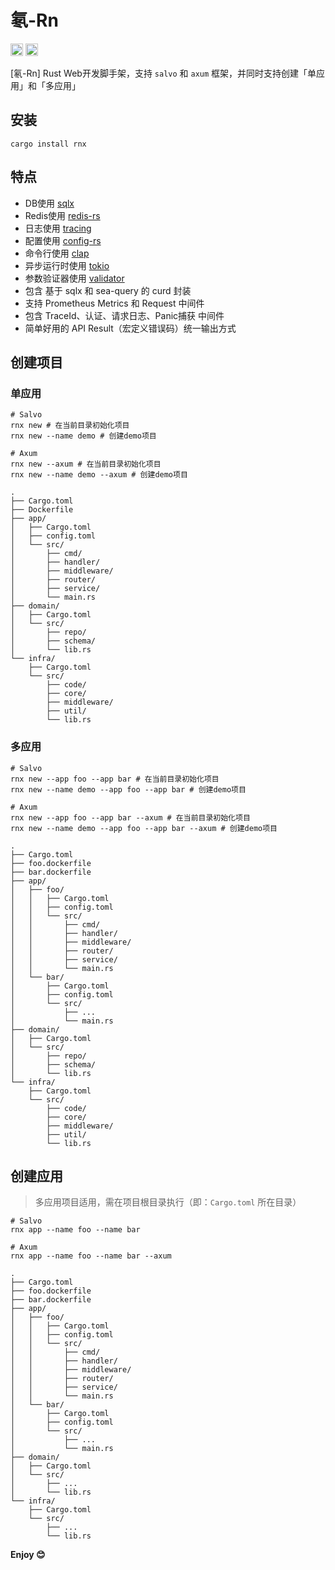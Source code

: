 # 氡-Rn

[<img alt="crates.io" src="https://img.shields.io/crates/v/rnx.svg?style=for-the-badge&color=fc8d62&logo=rust" height="20">](https://crates.io/crates/rnx)
[<img alt="MIT" src="http://img.shields.io/badge/license-MIT-brightgreen.svg?style=for-the-badge" height="20">](http://opensource.org/licenses/MIT)

[氡-Rn] Rust Web开发脚手架，支持 `salvo` 和 `axum` 框架，并同时支持创建「单应用」和「多应用」

## 安装

```shell
cargo install rnx
```

## 特点

- DB使用 [sqlx](https://github.com/launchbadge/sqlx)
- Redis使用 [redis-rs](https://github.com/redis-rs/redis-rs)
- 日志使用 [tracing](https://github.com/tokio-rs/tracing)
- 配置使用 [config-rs](https://github.com/mehcode/config-rs)
- 命令行使用 [clap](https://github.com/clap-rs/clap)
- 异步运行时使用 [tokio](https://github.com/tokio-rs/tokio)
- 参数验证器使用 [validator](https://github.com/Keats/validator)
- 包含 基于 sqlx 和 sea-query 的 curd 封装
- 支持 Prometheus Metrics 和 Request 中间件
- 包含 TraceId、认证、请求日志、Panic捕获 中间件
- 简单好用的 API Result（宏定义错误码）统一输出方式

## 创建项目

### 单应用

```shell
# Salvo
rnx new # 在当前目录初始化项目
rnx new --name demo # 创建demo项目

# Axum
rnx new --axum # 在当前目录初始化项目
rnx new --name demo --axum # 创建demo项目

.
├── Cargo.toml
├── Dockerfile
├── app/
│   ├── Cargo.toml
│   ├── config.toml
│   └── src/
│       ├── cmd/
│       ├── handler/
│       ├── middleware/
│       ├── router/
│       ├── service/
│       └── main.rs
├── domain/
│   ├── Cargo.toml
│   └── src/
│       ├── repo/
│       ├── schema/
│       └── lib.rs
└── infra/
    ├── Cargo.toml
    └── src/
        ├── code/
        ├── core/
        ├── middleware/
        ├── util/
        └── lib.rs

```

### 多应用

```shell
# Salvo
rnx new --app foo --app bar # 在当前目录初始化项目
rnx new --name demo --app foo --app bar # 创建demo项目

# Axum
rnx new --app foo --app bar --axum # 在当前目录初始化项目
rnx new --name demo --app foo --app bar --axum # 创建demo项目

.
├── Cargo.toml
├── foo.dockerfile
├── bar.dockerfile
├── app/
│   ├── foo/
│   │   ├── Cargo.toml
│   │   ├── config.toml
│   │   └── src/
│   │       ├── cmd/
│   │       ├── handler/
│   │       ├── middleware/
│   │       ├── router/
│   │       ├── service/
│   │       └── main.rs
│   └── bar/
│       ├── Cargo.toml
│       ├── config.toml
│       └── src/
│           ├── ...
│           └── main.rs
├── domain/
│   ├── Cargo.toml
│   └── src/
│       ├── repo/
│       ├── schema/
│       └── lib.rs
└── infra/
    ├── Cargo.toml
    └── src/
        ├── code/
        ├── core/
        ├── middleware/
        ├── util/
        └── lib.rs
```

## 创建应用

> 多应用项目适用，需在项目根目录执行（即：`Cargo.toml` 所在目录）

```shell
# Salvo
rnx app --name foo --name bar

# Axum
rnx app --name foo --name bar --axum

.
├── Cargo.toml
├── foo.dockerfile
├── bar.dockerfile
├── app/
│   ├── foo/
│   │   ├── Cargo.toml
│   │   ├── config.toml
│   │   └── src/
│   │       ├── cmd/
│   │       ├── handler/
│   │       ├── middleware/
│   │       ├── router/
│   │       ├── service/
│   │       └── main.rs
│   └── bar/
│       ├── Cargo.toml
│       ├── config.toml
│       └── src/
│           ├── ...
│           └── main.rs
├── domain/
│   ├── Cargo.toml
│   └── src/
│       ├── ...
│       └── lib.rs
└── infra/
    ├── Cargo.toml
    └── src/
        ├── ...
        └── lib.rs
```

**Enjoy 😊**
